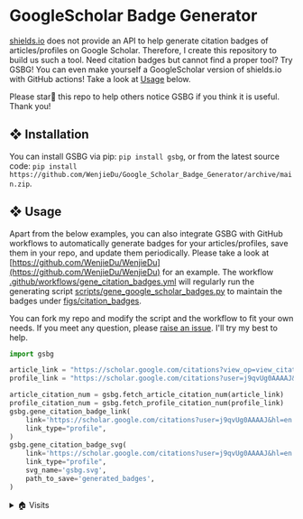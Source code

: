 # GoogleScholar Badge Generator

[shields.io](https://shields.io) does not provide an API to help generate citation badges of articles/profiles 
on Google Scholar. Therefore, I create this repository to build us such a tool.
Need citation badges but cannot find a proper tool? Try GSBG! You can even make yourself a GoogleScholar version of shields.io with GitHub actions! Take a look at [Usage](-usage) below. 

Please star🌟 this repo to help others notice GSBG if you think it is useful. Thank you!

## ❖ Installation
You can install GSBG via pip: `pip install gsbg`, or from the latest source code: 
`pip install https://github.com/WenjieDu/Google_Scholar_Badge_Generator/archive/main.zip`.

## ❖ Usage
Apart from the below examples, you can also integrate GSBG with GitHub workflows to automatically generate badges 
for your articles/profiles, save them in your repo, and update them periodically.
Please take a look at [https://github.com/WenjieDu/WenjieDu](https://github.com/WenjieDu/WenjieDu) for an example.
The workflow [.github/workflows/gene_citation_badges.yml](https://github.com/WenjieDu/WenjieDu/blob/main/.github/workflows/gene_citation_badges.yml)
will regularly run the generating script [scripts/gene_google_scholar_badges.py](https://github.com/WenjieDu/WenjieDu/blob/main/scripts/gene_google_scholar_badges.py)
to maintain the badges under [figs/citation_badges](https://github.com/WenjieDu/WenjieDu/tree/main/figs/citation_badges).

You can fork my repo and modify the script and the workflow to fit your own needs.
If you meet any question, please [raise an issue](https://github.com/WenjieDu/Google_Scholar_Badge_Generator/issues).
I'll try my best to help.


```python
import gsbg

article_link = "https://scholar.google.com/citations?view_op=view_citation&hl=en&user=j9qvUg0AAAAJ&citation_for_view=j9qvUg0AAAAJ:Y0pCki6q_DkC"
profile_link = "https://scholar.google.com/citations?user=j9qvUg0AAAAJ&hl=en"

article_citation_num = gsbg.fetch_article_citation_num(article_link)
profile_citation_num = gsbg.fetch_profile_citation_num(profile_link)
gsbg.gene_citation_badge_link(
    link='https://scholar.google.com/citations?user=j9qvUg0AAAAJ&hl=en', 
    link_type="profile",
)
gsbg.gene_citation_badge_svg(
    link='https://scholar.google.com/citations?user=j9qvUg0AAAAJ&hl=en', 
    link_type="profile",
    svg_name='gsbg.svg',
    path_to_save='generated_badges',
)
```


<details>
<summary>🏠 Visits</summary>
<a href="https://github.com/WenjieDu/GSBG">
    <img alt="GSBG visits" align="left" src="https://hits.seeyoufarm.com/api/count/incr/badge.svg?url=https%3A%2F%2Fgithub.com%2FWenjieDu%2FGSBG&count_bg=%2379C83D&title_bg=%23555555&icon=&icon_color=%23E7E7E7&title=hits&edge_flat=false">
</a>
</details>
